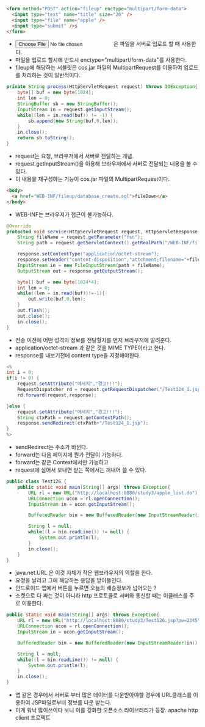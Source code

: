 ```html
<form method="POST" action="fileup" enctype="multipart/form-data">
  <input type="text" name="title" size="20" />
  <input type="file" name="apple" />
  <input type="submit" />s
</form>
```

- <input type="file"> 은 파일을 서버로 업로드 할 때 사용한다.
- 파일을 업로드 할시에 반드시 enctype="multipart/form-data"를 사용한다.
- fileup에 해당하는 서블릿은 cos.jar 파일의 MultipartRequest를 이용하여 업로드를 처리하는 것이 일반적이다.

```java
private String process(HttpServletRequest request) throws IOException{
    byte[] buf = new byte[1024];
    int len = 0;
    StringBuffer sb = new StringBuffer();
    InputStream in = request.getInputStream();
    while((len = in.read(buf)) != -1) {
        sb.append(new String(buf,0,len));
    }
    in.close();
    return sb.toString();
}
```

- request는 요청, 브라우저에서 서버로 전달하는 개념.
- request.getInputStream()을 이용해 브라우저에서 서버로 전달되는 내용을 볼 수 있다.
- 이 내용을 재구성하는 기능이 cos.jar 파일의 MultipartRequest이다.

```html
<body>
  <a href="WEB-INF/fileup/database_create.sql">fileDown</a>
</body>
```

- WEB-INF는 브라우저가 접근이 불가능하다.

```java
@Override
protected void service(HttpServletRequest request, HttpServletResponse response) throws ServletException, IOException {
    String fileName = request.getParameter("fsn");
    String path = request.getServletContext().getRealPath("/WEB-INF/fileup/");

    response.setContentType("application/octet-stream");
    response.setHeader("content-disposition","attchment;filename="+fileName);
    InputStream in = new FileInputStream(path + fileName);
    OutputStream out = response.getOutputStream();

    byte[] buf = new byte[1024*4];
    int len = 0;
    while((len = in.read(buf))!=-1){
        out.write(buf,0,len);
    }
    out.flush();
    out.close();
    in.close();
}
```

- 전송 이전에 어떤 성격의 정보를 전달할지를 먼저 브라우저에 알려준다.
- application/octet-stream 과 같은 것을 MIME TYPE이라고 한다.
- response를 내보기전에 content type을 지정해야한다.

```java
<%
int i = 0;
if(i != 0) {
    request.setAttribute("메세지","경고!!!");
    RequestDispatcher rd = request.getRequestDispatcher("/Test124_1.jsp");
    rd.forward(request,response);

}else {
    request.setAttribute("메세지","경고!!!");
    String ctxPath = request.getContextPath();
    response.sendRedirect(ctxPath+"/Test124_1.jsp");
}
%>
```

- sendRedirect는 주소가 바뀐다.
- forward는 다음 페이지에 뭔가 전달이 가능하다.
- forward는 같은 Context에서만 가능하고
- request에 심어서 보내면 받는 쪽에서는 꺼내어 쓸 수 있다.

```java
public class Test126 {
    public static void main(String[] args) throws Exception{
        URL rl = new URL("http://localhost:8080/study3/apple_list.do");
        URLConnection ucon = rl.openConnection();
        InputStream in = ucon.getInputStream();

        BufferedReader bin = new BufferedReader(new InputStreamReader(in));

        String l = null;
        while((l = bin.readLine()) != null) {
            System.out.println(l);
        }
        in.close();
    }
}
```

- java.net.URL 은 이것 자체가 작은 웹브라우저의 역할을 한다.
- 요청을 날리고 그에 해당하는 응답을 받아들인다.
- 안드로이드 앱에서 버튼을 누르면 오늘의 배송정보가 넘어오는 ?
- 소켓으로 다 짜는 것이 아니라 http 프로토콜로 서버와 통신할 때는 이클래스를 주로 이용한다.

```java
public static void main(String[] args) throws Exception{
    URL rl = new URL("http://localhost:8080/study3/Test126.jsp?pw=2345");
    URLConnection ucon = rl.openConnection();
    InputStream in = ucon.getInputStream();

    BufferedReader bin = new BufferedReader(new InputStreamReader(in));

    String l = null;
    while((l = bin.readLine()) != null) {
        System.out.println(l);
    }
    in.close();
}
```

- 앱 같은 경우에서 서버로 부터 많은 데이터를 다운받아야할 경우에 URL클래스를 이용하여 JSP파일로부터 정보를 다운 받는다.
- 이게 워낙 많이쓰이다 보니 이를 강화한 오픈소스 라이브러리가 등장. apache http client 프로젝트
